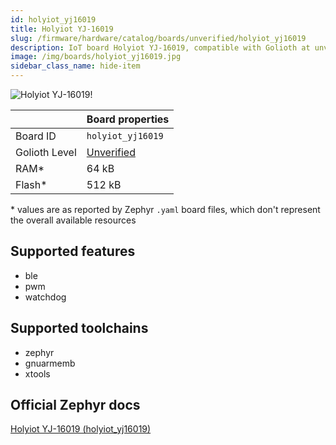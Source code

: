 ```yaml
---
id: holyiot_yj16019
title: Holyiot YJ-16019
slug: /firmware/hardware/catalog/boards/unverified/holyiot_yj16019
description: IoT board Holyiot YJ-16019, compatible with Golioth at unverified level.
image: /img/boards/holyiot_yj16019.jpg
sidebar_class_name: hide-item
---
```


[//]: # (This is an auto-generated file, do not edit! Changes to it will be lost upon re-generation)

![Holyiot YJ-16019!](/img/boards/holyiot_yj16019.jpg "Holyiot YJ-16019")

|                | Board properties     |
| -------------  | -------------------- |
| Board ID       | `holyiot_yj16019` |
| Golioth Level  | [Unverified](/firmware/hardware#unverified-boards) |
| RAM*           | 64 kB |
| Flash*         | 512 kB |

\* values are as reported by Zephyr `.yaml` board files, which don't represent the overall available resources



## Supported features

* ble
* pwm
* watchdog

## Supported toolchains

* zephyr
* gnuarmemb
* xtools

## Official Zephyr docs

[Holyiot YJ-16019 (holyiot_yj16019)](https://docs.zephyrproject.org/latest/boards/holyiot/yj16019/doc/index.html)
